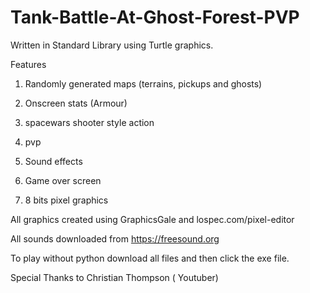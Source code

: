 # Tank-Battle-At-Ghost-Forest-PVP

Written in Standard Library using Turtle graphics. 


Features

1) Randomly generated maps (terrains, pickups and ghosts)  

2) Onscreen stats (Armour) 

3) spacewars shooter style action 

4) pvp 

5) Sound effects

6) Game over screen

7) 8 bits pixel graphics


All graphics created using GraphicsGale and lospec.com/pixel-editor

All sounds downloaded from https://freesound.org

To play without python download all files and then click the exe file.


Special Thanks to Christian Thompson ( Youtuber)
